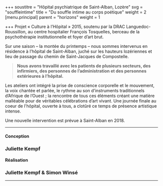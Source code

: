 +++
soustitre = "Hôpital psychiatrique de Saint-Alban, Lozère"
svg = "souffleintime"
title = "Du souffle intime au corps poétique"
weight = 2
[menu.principal]
parent = "horizons"
weight = 1

+++
Projet « Culture à l’Hôpital » 2015, soutenu par la DRAC Languedoc-Roussillon, au centre hospitalier François Tosquelles, berceau de la psychothérapie institutionnelle et foyer d’art brut.

Sur une saison – la montée du printemps – nous sommes intervenus en résidence à l’hôpital de Saint-Alban, juché sur les hauteurs lozériennes et lieu de passage du chemin de Saint-Jacques de Compostelle.

<blockquote>
<p><strong>Nous avons travaillé avec les patients de plusieurs secteurs, des infirmiers, des personnes de l’administration et des personnes extérieures à l’hôpital.</strong></p>
</blockquote>

Les ateliers ont intégré la prise de conscience corporelle et le mouvement, la voix chantée et parlée, le rythme au son d’instruments traditionnels d’Afrique de l’Ouest ; la rencontre de tous ces éléments créant une matière malléable pour de véritables célébrations d’art vivant. Une journée finale au coeur de l'hôpital, ouverte à tous, a clotûré ce temps de présence artistique intense.

Une nouvelle intervention est prévue à Saint-Alban en 2018.
<hr>

#### Conception

### Juliette Kempf

#### Réalisation

### Juliette Kempf & Simon Winsé

<hr>